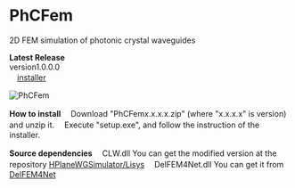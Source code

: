 ﻿PhCFem
======

2D FEM simulation of photonic crystal waveguides

**Latest Release**  
version1.0.0.0  
　[installer](https://github.com/ryujimiya/PhCFem/tree/master/publish)  

![PhCFem](http://cdn-ak.f.st-hatena.com/images/fotolife/r/ryujimiya/20130728/20130728080404.png?1374966314)  

**How to install**
　Download "PhCFemx.x.x.x.zip" (where "x.x.x.x" is version) and unzip it.
　Execute "setup.exe", and follow the instruction of the installer.

**Source dependencies**
　CLW.dll You can get the modified version at the repository [HPlaneWGSimulator/Lisys](https://github.com/ryujimiya/HPlaneWGSimulator/tree/master/src/Lisys)
　DelFEM4Net.dll You can get it from [DelFEM4Net](https://code.google.com/p/delfem4net/)


